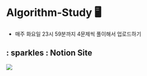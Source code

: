 # Algorithm-Study 🖥️
* 매주 화요일 23시 59분까지 4문제씩 풀이해서 업로드하기

## : sparkles : Notion Site
<a href="https://natural-tablecloth-2f9.notion.site/Algorithm-Git-Study-0ef3bdd60b43419197401ca9a16cf454?pvs=4" rel="nofollow"><img src="https://camo.githubusercontent.com/a2861d3998e9c83fb2d6d597da4dfc3733f994e74c0285320cce82af826fa1eb/68747470733a2f2f696d672e736869656c64732e696f2e2f62616467652f4e6f74696f6e2d3030303030303f7374796c653d666f722d7468652d6261646765266c6f676f3d6e6f74696f6e266c6f676f436f6c6f723d7768697465" data-canonical-src="https://img.shields.io./badge/Notion-000000?style=for-the-badge&amp;logo=notion&amp;logoColor=white" style="max-width: 100%;"></a>

